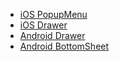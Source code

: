 - [iOS PopupMenu](#/controls/ios/popupmenu)
- [iOS Drawer](#/controls/ios/drawer)
- [Android Drawer](#/controls/android/drawer)
- [Android BottomSheet](#/controls/android/bottomsheet)
